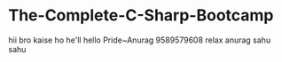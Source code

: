 # The-Complete-C-Sharp-Bootcamp
hii bro kaise ho 
he'll 
hello 
Pride~Anurag 
9589579608
relax anurag 
sahu sahu
